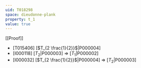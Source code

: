 ```yaml
---
uid: T018298
space: dieudonne-plank
property: t_1
value: true
---
```

[[Proof]]

* [T015406] [$T_{2 \frac{1}{2}}$|P000004]
* [I000118] [$T_2$|P000003] => [$T_1$|P000002]
* [I000032] [$T_{2 \frac{1}{2}}$|P000004] => [$T_2$|P000003]

